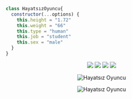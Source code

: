 ```js
class HayatsızOyuncu{
  constructor(...options) {
    this.height = "1.72"
    this.weight = "66"
    this.type = "human"
    this.job = "student"
    this.sex = "male"
  }
}
```


<p align="center">
 <a href="https://discord.com/users/919634644125761646"><img src="https://img.shields.io/badge/HAYATSIZ OYUNCU%20-7289DA.svg?&style=for-the-badge&logo=discord&logoColor=white"></a>
     <a href="https://www.instagram.com/heireall" target"blank_"><img src="https://img.shields.io/badge/INSTAGRAM%20-DC3175.svg?&style=for-the-badge&logo=instagram&logoColor=white"></a>
<a href="https://github.com/Heixd"><img src="https://img.shields.io/badge/Hei%20-1d202b.svg?&style=for-the-badge&logo=github&logoColor=white"></a>
<a href="https://discord.gg/1853"><img src="https://img.shields.io/badge/1853%20-7289DA.svg?&style=for-the-badge&logo=discord&logoColor=white"></a>

<p align="center">
<img src="https://komarev.com/ghpvc/?username=Heixd&label=Ziyaretçi%20Sayısı&color=552b75" alt="Hayatsız Oyuncu" />

<p align="center">
<img src="https://cdn.discordapp.com/attachments/919638135183400960/931617719936253972/hayatsz_oyuncu_banner.png" alt="Hayatsız Oyuncu"/>
